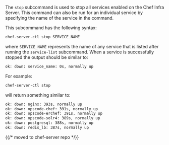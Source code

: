 The `stop` subcommand is used to stop all services enabled on the Chef
Infra Server. This command can also be run for an individual service by
specifying the name of the service in the command.

This subcommand has the following syntax:

```bash
chef-server-ctl stop SERVICE_NAME
```

where `SERVICE_NAME` represents the name of any service that is listed
after running the `service-list` subcommand. When a service is
successfully stopped the output should be similar to:

```bash
ok: down: service_name: 0s, normally up
```

For example:

```bash
chef-server-ctl stop
```

will return something similar to:

```bash
ok: down: nginx: 393s, normally up
ok: down: opscode-chef: 391s, normally up
ok: down: opscode-erchef: 391s, normally up
ok: down: opscode-solr4: 389s, normally up
ok: down: postgresql: 388s, normally up
ok: down: redis_lb: 387s, normally up
```


{{/* moved to chef-server repo */}}
